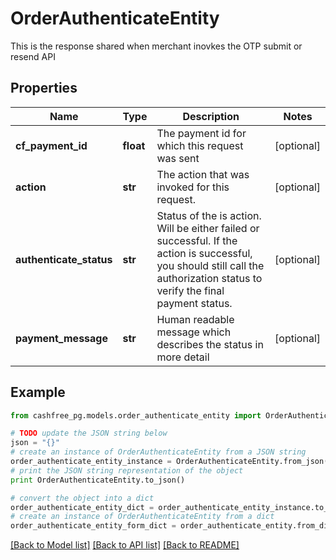 # OrderAuthenticateEntity

This is the response shared when merchant inovkes the OTP submit or resend API

## Properties
Name | Type | Description | Notes
------------ | ------------- | ------------- | -------------
**cf_payment_id** | **float** | The payment id for which this request was sent | [optional] 
**action** | **str** | The action that was invoked for this request. | [optional] 
**authenticate_status** | **str** | Status of the is action. Will be either failed or successful. If the action is successful, you should still call the authorization status to verify the final payment status. | [optional] 
**payment_message** | **str** | Human readable message which describes the status in more detail | [optional] 

## Example

```python
from cashfree_pg.models.order_authenticate_entity import OrderAuthenticateEntity

# TODO update the JSON string below
json = "{}"
# create an instance of OrderAuthenticateEntity from a JSON string
order_authenticate_entity_instance = OrderAuthenticateEntity.from_json(json)
# print the JSON string representation of the object
print OrderAuthenticateEntity.to_json()

# convert the object into a dict
order_authenticate_entity_dict = order_authenticate_entity_instance.to_dict()
# create an instance of OrderAuthenticateEntity from a dict
order_authenticate_entity_form_dict = order_authenticate_entity.from_dict(order_authenticate_entity_dict)
```
[[Back to Model list]](../README.md#documentation-for-models) [[Back to API list]](../README.md#documentation-for-api-endpoints) [[Back to README]](../README.md)


